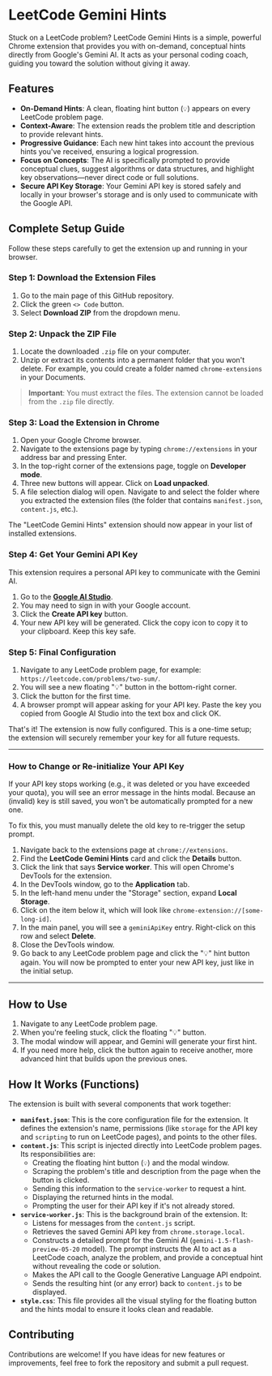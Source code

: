 # LeetCode Gemini Hints

Stuck on a LeetCode problem? LeetCode Gemini Hints is a simple, powerful Chrome extension that provides you with on-demand, conceptual hints directly from Google's Gemini AI. It acts as your personal coding coach, guiding you toward the solution without giving it away.

 ## Features

* **On-Demand Hints**: A clean, floating hint button (`💡`) appears on every LeetCode problem page.
* **Context-Aware**: The extension reads the problem title and description to provide relevant hints.
* **Progressive Guidance**: Each new hint takes into account the previous hints you've received, ensuring a logical progression.
* **Focus on Concepts**: The AI is specifically prompted to provide conceptual clues, suggest algorithms or data structures, and highlight key observations—never direct code or full solutions.
* **Secure API Key Storage**: Your Gemini API key is stored safely and locally in your browser's storage and is only used to communicate with the Google API.

## Complete Setup Guide

Follow these steps carefully to get the extension up and running in your browser.

### Step 1: Download the Extension Files

1.  Go to the main page of this GitHub repository.
2.  Click the green `<> Code` button.
3.  Select **Download ZIP** from the dropdown menu.


### Step 2: Unpack the ZIP File

1.  Locate the downloaded `.zip` file on your computer.
2.  Unzip or extract its contents into a permanent folder that you won't delete. For example, you could create a folder named `chrome-extensions` in your Documents.

> **Important**: You must extract the files. The extension cannot be loaded from the `.zip` file directly.

### Step 3: Load the Extension in Chrome

1.  Open your Google Chrome browser.
2.  Navigate to the extensions page by typing `chrome://extensions` in your address bar and pressing Enter.
3.  In the top-right corner of the extensions page, toggle on **Developer mode**.
4.  Three new buttons will appear. Click on **Load unpacked**.
5.  A file selection dialog will open. Navigate to and select the folder where you extracted the extension files (the folder that contains `manifest.json`, `content.js`, etc.).

The "LeetCode Gemini Hints" extension should now appear in your list of installed extensions.

### Step 4: Get Your Gemini API Key

This extension requires a personal API key to communicate with the Gemini AI.

1.  Go to the **[Google AI Studio](https://aistudio.google.com/app/apikey)**.
2.  You may need to sign in with your Google account.
3.  Click the **Create API key** button.
4.  Your new API key will be generated. Click the copy icon to copy it to your clipboard. Keep this key safe.

### Step 5: Final Configuration

1.  Navigate to any LeetCode problem page, for example: `https://leetcode.com/problems/two-sum/`.
2.  You will see a new floating "💡" button in the bottom-right corner.
3.  Click the button for the first time.
4.  A browser prompt will appear asking for your API key. Paste the key you copied from Google AI Studio into the text box and click OK.

That's it! The extension is now fully configured. This is a one-time setup; the extension will securely remember your key for all future requests.

---

### How to Change or Re-initialize Your API Key

If your API key stops working (e.g., it was deleted or you have exceeded your quota), you will see an error message in the hints modal. Because an (invalid) key is still saved, you won't be automatically prompted for a new one.

To fix this, you must manually delete the old key to re-trigger the setup prompt.

1.  Navigate back to the extensions page at `chrome://extensions`.
2.  Find the **LeetCode Gemini Hints** card and click the **Details** button.
3.  Click the link that says **Service worker**. This will open Chrome's DevTools for the extension.
4.  In the DevTools window, go to the **Application** tab.
5.  In the left-hand menu under the "Storage" section, expand **Local Storage**.
6.  Click on the item below it, which will look like `chrome-extension://[some-long-id]`.
7.  In the main panel, you will see a `geminiApiKey` entry. Right-click on this row and select **Delete**.
8.  Close the DevTools window.
9.  Go back to any LeetCode problem page and click the "💡" hint button again. You will now be prompted to enter your new API key, just like in the initial setup.

---

## How to Use

1.  Navigate to any LeetCode problem page.
2.  When you're feeling stuck, click the floating "💡" button.
3.  The modal window will appear, and Gemini will generate your first hint.
4.  If you need more help, click the button again to receive another, more advanced hint that builds upon the previous ones.

## How It Works (Functions)

The extension is built with several components that work together:

* **`manifest.json`**: This is the core configuration file for the extension. It defines the extension's name, permissions (like `storage` for the API key and `scripting` to run on LeetCode pages), and points to the other files.
* **`content.js`**: This script is injected directly into LeetCode problem pages. Its responsibilities are:
    * Creating the floating hint button (`💡`) and the modal window.
    * Scraping the problem's title and description from the page when the button is clicked.
    * Sending this information to the `service-worker` to request a hint.
    * Displaying the returned hints in the modal.
    * Prompting the user for their API key if it's not already stored.
* **`service-worker.js`**: This is the background brain of the extension. It:
    * Listens for messages from the `content.js` script.
    * Retrieves the saved Gemini API key from `chrome.storage.local`.
    * Constructs a detailed prompt for the Gemini AI (`gemini-1.5-flash-preview-05-20` model). The prompt instructs the AI to act as a LeetCode coach, analyze the problem, and provide a conceptual hint without revealing the code or solution.
    * Makes the API call to the Google Generative Language API endpoint.
    * Sends the resulting hint (or any error) back to `content.js` to be displayed.
* **`style.css`**: This file provides all the visual styling for the floating button and the hints modal to ensure it looks clean and readable.

## Contributing

Contributions are welcome! If you have ideas for new features or improvements, feel free to fork the repository and submit a pull request.
